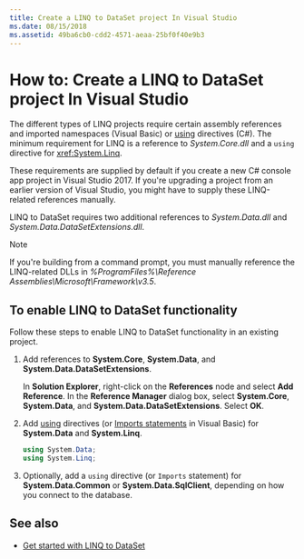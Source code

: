 ```yaml
---
title: Create a LINQ to DataSet project In Visual Studio
ms.date: 08/15/2018
ms.assetid: 49ba6cb0-cdd2-4571-aeaa-25bf0f40e9b3
---
```

# How to: Create a LINQ to DataSet project In Visual Studio

The different types of LINQ projects require certain assembly references and imported namespaces (Visual Basic) or [using](../../../csharp/language-reference/keywords/using-directive.md) directives (C#). The minimum requirement for LINQ is a reference to *System.Core.dll* and a `using` directive for <xref:System.Linq>.

These requirements are supplied by default if you create a new C# console app project in Visual Studio 2017. If you're upgrading a project from an earlier version of Visual Studio, you might have to supply these LINQ-related references manually.

LINQ to DataSet requires two additional references to *System.Data.dll* and *System.Data.DataSetExtensions.dll*.

> [!NOTE]
> If you're building from a command prompt, you must manually reference the LINQ-related DLLs in *%ProgramFiles%\Reference Assemblies\Microsoft\Framework\v3.5*.

## To enable LINQ to DataSet functionality

Follow these steps to enable LINQ to DataSet functionality in an existing project.

1. Add references to **System.Core**, **System.Data**, and **System.Data.DataSetExtensions**.

   In **Solution Explorer**, right-click on the **References** node and select **Add Reference**. In the **Reference Manager** dialog box, select **System.Core**, **System.Data**, and **System.Data.DataSetExtensions**. Select **OK**.

1. Add [using](../../../csharp/language-reference/keywords/using-directive.md) directives (or [Imports statements](../../../visual-basic/language-reference/statements/imports-statement-net-namespace-and-type.md) in Visual Basic) for **System.Data** and **System.Linq**.

   ```csharp
   using System.Data;
   using System.Linq;
   ```

1. Optionally, add a `using` directive (or `Imports` statement) for **System.Data.Common** or **System.Data.SqlClient**, depending on how you connect to the database.

## See also

- [Get started with LINQ to DataSet](../../../../docs/framework/data/adonet/getting-started-linq-to-dataset.md)
